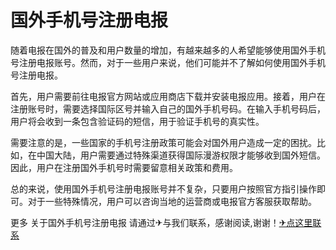# 国外手机号注册电报

随着电报在国外的普及和用户数量的增加，有越来越多的人希望能够使用国外手机号注册电报账号。然而，对于一些用户来说，他们可能并不了解如何使用国外手机号注册电报。

首先，用户需要前往电报官方网站或应用商店下载并安装电报应用。接着，用户在注册账号时，需要选择国际区号并输入自己的国外手机号码。在输入手机号码后，用户将会收到一条包含验证码的短信，用于验证手机号的真实性。

需要注意的是，一些国家的手机号注册政策可能会对国外用户造成一定的困扰。比如，在中国大陆，用户需要通过特殊渠道获得国际漫游权限才能够收到国外短信。因此，用户在注册国外手机号时需要留意相关政策和费用。

总的来说，使用国外手机号注册电报账号并不复杂，只要用户按照官方指引操作即可。对于一些特殊情况，用户可以咨询当地的运营商或电报官方客服获取帮助。

更多 关于国外手机号注册电报 请通过✈与我们联系，感谢阅读,谢谢！[✈点这里联系](https://b.k02.cc)